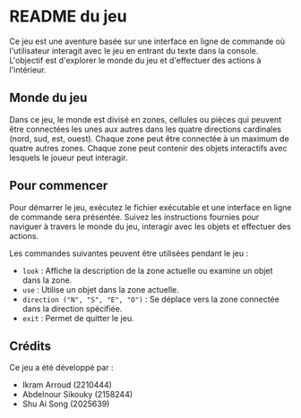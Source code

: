 # README du jeu

Ce jeu est une aventure basée sur une interface en ligne de commande où l'utilisateur interagit avec le jeu en entrant du texte dans la console. L'objectif est d'explorer le monde du jeu et d'effectuer des actions à l'intérieur.

## Monde du jeu

Dans ce jeu, le monde est divisé en zones, cellules ou pièces qui peuvent être connectées les unes aux autres dans les quatre directions cardinales (nord, sud, est, ouest). Chaque zone peut être connectée à un maximum de quatre autres zones. Chaque zone peut contenir des objets interactifs avec lesquels le joueur peut interagir.

## Pour commencer

Pour démarrer le jeu, exécutez le fichier exécutable et une interface en ligne de commande sera présentée. Suivez les instructions fournies pour naviguer à travers le monde du jeu, interagir avec les objets et effectuer des actions.

Les commandes suivantes peuvent être utilisées pendant le jeu :

- `look` : Affiche la description de la zone actuelle ou examine un objet dans la zone.
- `use` : Utilise un objet dans la zone actuelle.
- `direction ("N", "S", "E", "O")` : Se déplace vers la zone connectée dans la direction spécifiée.
- `exit` : Permet de quitter le jeu.

## Crédits

Ce jeu a été développé par :
- Ikram Arroud (2210444)
- Abdelnour Sikouky (2158244)
- Shu Ai Song (2025639)
